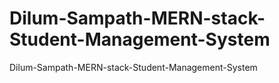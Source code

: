 # Dilum-Sampath-MERN-stack-Student-Management-System
Dilum-Sampath-MERN-stack-Student-Management-System
